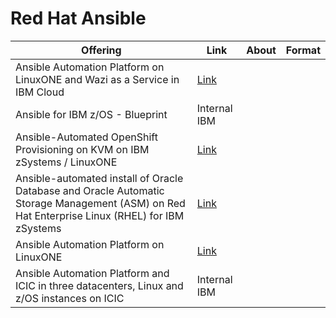 # Red Hat Ansible

| Offering    | Link | About | Format |
| -------- | ------- | ------- | ------- |
| Ansible Automation Platform on LinuxONE and Wazi as a Service in IBM Cloud | [Link](https://github.com/jacobemery/aap4zos) |
| Ansible for IBM z/OS - Blueprint | Internal IBM |
| Ansible-Automated OpenShift Provisioning on KVM on IBM zSystems / LinuxONE | [Link](https://ibm.github.io/Ansible-OpenShift-Provisioning/) |
| Ansible-automated install of Oracle Database and Oracle Automatic Storage Management (ASM) on Red Hat Enterprise Linux (RHEL) for IBM zSystems | [Link](https://github.com/jacobemery/install_oracle_z) |
| Ansible Automation Platform on LinuxONE | [Link](https://github.com/jacobemery/cp4waiops-actions) |
| Ansible Automation Platform and ICIC in three datacenters, Linux and z/OS instances on ICIC | Internal IBM |
